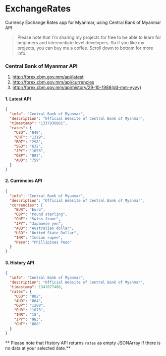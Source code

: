 # ExchangeRates
Currency Exchange Rates app for Myanmar, using Central Bank of Myanmar API

> Please note that I'm sharing my projects for free to be able to learn for beginners and intermediate level developers. So if you like my projects, you can buy me a coffee. Scroll down to bottom for more info.

### Central Bank of Myanmar API
1. http://forex.cbm.gov.mm/api/latest
2. http://forex.cbm.gov.mm/api/currencies
3. http://forex.cbm.gov.mm/api/history/29-10-1988(dd-mm-yyyy)

#### 1. Latest API

```json
{
  "info": "Central Bank of Myanmar",
  "description": "Official Website of Central Bank of Myanmar",
  "timestamp": "1337936081",
  "rates": {
    "USD": "840",
    "CHF": "1319",
    "BDT": "298",
    "SGD": "632",
    "JPY": "1053",
    "GBP": "887",
    "AUD": "759"
  }
}
```

#### 2. Currencies API

```json
{
  "info": "Central Bank of Myanmar",
  "description": "Official Website of Central Bank of Myanmar",
  "currencies": {
    "EUR": "Euro",
    "GBP": "Pound sterling",
    "CHF": "Swiss franc",
    "JPY": "Japanese yen",
    "AUD": "Australian dollar",
    "USD": "United State Dollar",
    "INR": "Indian rupee",
    "Peso": "Phillipines Peso"
  }
}
```

#### 3. History API

```json
{
  "info": "Central Bank of Myanmar",
  "description": "Official Website of Central Bank of Myanmar",
  "timestamp": 1341077400,
  "rates": {
    "USD": "882",
    "AUD": "864",
    "GBP": "1288",
    "EUR": "1073",
    "INR": "15",
    "JPY": "983",
    "CHF": "888"
  }
}
```

** Please note that History API returns `rates` as empty JSONArray if there is no data at your selected date.**

